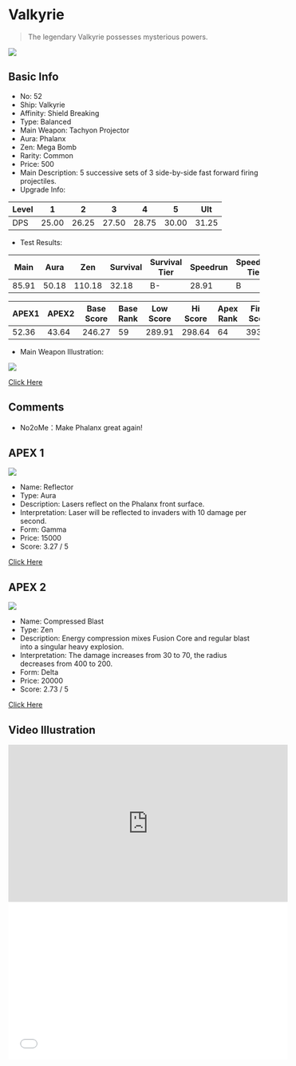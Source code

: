 # Valkyrie

> The legendary Valkyrie possesses mysterious powers.

<img src="/ships/ship_52.png" style={{zoom:1}}/>

## Basic Info

- No: 52
- Ship: Valkyrie
- Affinity: Shield Breaking
- Type: Balanced
- Main Weapon: Tachyon Projector
- Aura: Phalanx
- Zen: Mega Bomb
- Rarity: Common
- Price: 500
- Main Description: 5 successive sets of 3 side-by-side fast forward firing projectiles.
- Upgrade Info: 

| Level | 1 | 2 | 3 | 4 | 5 | Ult |
|--|--|--|--|--|--|--|
| DPS | 25.00 | 26.25 | 27.50 | 28.75 | 30.00 | 31.25 |

- Test Results: 

| Main | Aura | Zen | Survival | Survival Tier | Speedrun | Speedrun Tier | Fun | Fun Tier |
|--|--|--|--|--|--|--|--|--|
| 85.91 | 50.18 | 110.18 | 32.18 | B- | 28.91 | B | 33.27 | B |

| APEX1 | APEX2 | Base Score | Base Rank | Low Score | Hi Score | Apex Rank | Final Score | FinalRank |
|--|--|--|--|--|--|--|--|--|
| 52.36 | 43.64 | 246.27 | 59 | 289.91 | 298.64 | 64 | 393.00 | 61 |

- Main Weapon Illustration:

<img src="/illustration/main_52.gif" style={{zoom:1}}/>

[Click Here](https://gamefaqs.gamespot.com/iphone/193681-phoenix-ii/faqs/76704/ship-details-part-6#valkyrie)

## Comments
- No2oMe：Make Phalanx great again!

## APEX 1

<img src="/ships/ship_52_apex_1.png" style={{zoom:1}}/>

- Name: Reflector
- Type: Aura
- Description: Lasers reflect on the Phalanx front surface.
- Interpretation: Laser will be reflected to invaders with 10 damage per second.
- Form: Gamma
- Price: 15000
- Score: 3.27 / 5

[Click Here](https://gamefaqs.gamespot.com/iphone/193681-phoenix-ii/faqs/76704/ship-details-part-6#gamma-phalanx-reflector-c15000)

## APEX 2

<img src="/ships/ship_52_apex_2.png" style={{zoom:1}}/>

- Name: Compressed Blast
- Type: Zen
- Description: Energy compression mixes Fusion Core and regular blast into a singular heavy explosion.
- Interpretation: The damage increases from 30 to 70, the radius decreases from 400 to 200.
- Form: Delta
- Price: 20000
- Score: 2.73 / 5

[Click Here](https://gamefaqs.gamespot.com/iphone/193681-phoenix-ii/faqs/76704/ship-details-part-6#delta-mb-compressed-blast-c20000)

## Video Illustration

<iframe width="560" height="315" src="https://www.youtube.com/embed/LhCvjkxoSWE?si=M1F3N6lrdvDOmxBx" title="YouTube video player" frameborder="0" allow="accelerometer; autoplay; clipboard-write; encrypted-media; gyroscope; picture-in-picture; web-share" referrerpolicy="strict-origin-when-cross-origin" allowfullscreen></iframe>

<br/>

<iframe width="560" height="315" src="//player.bilibili.com/player.html?aid=1953219390&bvid=BV14C411V7BX&cid=1502647982&p=1&autoplay=false" scrolling="no" border="0" frameborder="no" allow="accelerometer; autoplay; clipboard-write; encrypted-media; gyroscope; picture-in-picture; web-share" framespacing="0" allowfullscreen="true"> </iframe>
